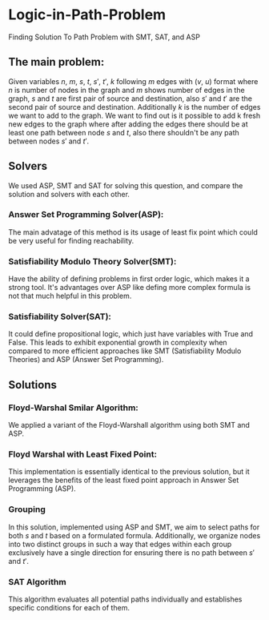 # Logic-in-Path-Problem

Finding Solution To Path Problem with SMT, SAT, and ASP

## The main problem: 

Given variables $n$, $m$, $s$, $t$, $s'$, $t'$, $k$ following $m$ edges with ($v$, $u$) format where $n$ is number of nodes in the graph and $m$ shows number of edges in the graph, $s$ and $t$ are first pair of source and destination, also $s'$ and $t'$ are the second pair of source and destination. Additionally $k$ is the number of edges we want to add to the graph. We want to find out is it possible to add k fresh new edges to the graph where after adding the edges there should be at least one path between node $s$ and $t$, also there shouldn't be any path between nodes $s'$ and $t'$. 

## Solvers

We used ASP, SMT and SAT for solving this question, and compare the solution and solvers with each other. 

### Answer Set Programming Solver(ASP):

The main advatage of this method is its usage of least fix point which could be very useful for finding reachability.

### Satisfiability Modulo Theory Solver(SMT):

Have the ability of defining problems in first order logic, which makes it a strong tool. It's advantages over ASP like defing more complex formula is not that much helpful in this problem.

### Satisfiability Solver(SAT): 

It could define propositional logic, which just have variables with True and False. This leads to exhibit exponential growth in complexity when compared to more efficient approaches like SMT (Satisfiability Modulo Theories) and ASP (Answer Set Programming).

## Solutions

### Floyd-Warshal Smilar Algorithm: 

We applied a variant of the Floyd-Warshall algorithm using both SMT and ASP.

### Floyd Warshal with Least Fixed Point:

This implementation is essentially identical to the previous solution, but it leverages the benefits of the least fixed point approach in Answer Set Programming (ASP).

### Grouping 


In this solution, implemented using ASP and SMT, we aim to select paths for both $s$ and $t$ based on a formulated formula. Additionally, we organize nodes into two distinct groups in such a way that edges within each group exclusively have a single direction for ensuring there is no path between $s'$ and $t'$.

### SAT Algorithm 

This algorithm evaluates all potential paths individually and establishes specific conditions for each of them.
